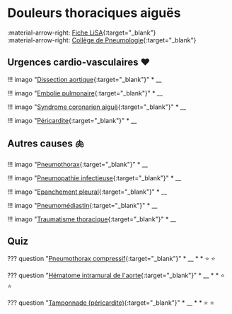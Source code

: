# Douleurs thoraciques aiguës

:material-arrow-right: [Fiche LiSA](https://livret.uness.fr/lisa/Douleur_thoracique_aigu%C3%AB){:target="_blank"}   
:material-arrow-right: [Collège de Pneumologie](https://cep.splf.fr/wp-content/uploads/2023/07/ITEM_230_DOULEUR_THORACIQUE_AIGUE_2023-1.pdf){:target="_blank"}


## Urgences cardio-vasculaires :heart:

!!! imago "[Dissection aortique](){:target="_blank"}"
    * __

!!! imago "[Embolie pulmonaire](){:target="_blank"}"
    * __

!!! imago "[Syndrome coronarien aiguë](){:target="_blank"}"
    * __

!!! imago "[Péricardite](){:target="_blank"}"
    * __


## Autres causes :lungs:

!!! imago "[Pneumothorax](){:target="_blank"}"
    * __

!!! imago "[Pneumopathie infectieuse](){:target="_blank"}"
    * __

!!! imago "[Epanchement pleural](){:target="_blank"}"
    * __

!!! imago "[Pneumomédiastin](){:target="_blank"}"
    * __

!!! imago "[Traumatisme thoracique](){:target="_blank"}"
    * __


## Quiz

??? question "[Pneumothorax compressif](){:target="_blank"}"
    * __
    * 
    * :star:  :star:

??? question "[Hématome intramural de l'aorte](){:target="_blank"}"
    * __
    * 
    * :star:  :star:

??? question "[Tamponnade (péricardite)](){:target="_blank"}"
    * __
    * 
    * :star:  :star: